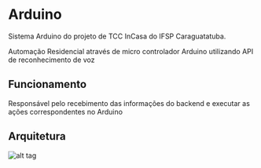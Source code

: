# Arduino

Sistema Arduino do projeto de TCC InCasa do IFSP Caraguatatuba.

Automação Residencial através de micro controlador Arduino utilizando API de reconhecimento de voz

## Funcionamento

Responsável pelo recebimento das informações do backend e executar as ações correspondentes no Arduino

## Arquitetura

![alt tag](http://i.imgur.com/w3KSjxP.png)
